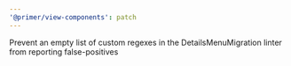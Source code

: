 ```yaml
---
'@primer/view-components': patch
---
```


Prevent an empty list of custom regexes in the DetailsMenuMigration linter from reporting false-positives
